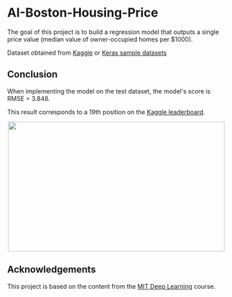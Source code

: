 # AI-Boston-Housing-Price

The goal of this project is to build a regression model that outputs a single price value (median value of owner-occupied homes per $1000).

Dataset obtained from [Kaggle](https://www.kaggle.com/prasadperera/the-boston-housing-dataset/data?select=housing.csv) or [Keras sample datasets](https://storage.googleapis.com/tensorflow/tf-keras-datasets/boston_housing.npz) 


## Conclusion

When implementing the model on the test dataset, the model's score is RMSE = 3.848. 

This result corresponds to a 19th position on the [Kaggle leaderboard](https://www.kaggle.com/c/boston-housing/leaderboard).

<p align="center">
  <img src="https://github.com/luis-a-miranda/AI-Boston-Housing-Price/blob/main/kaggle_leaderboard.PNG" width="500" height="300">
 </p>

## Acknowledgements
This project is based on the content from the [MIT Deep Learning](https://deeplearning.mit.edu) course.
